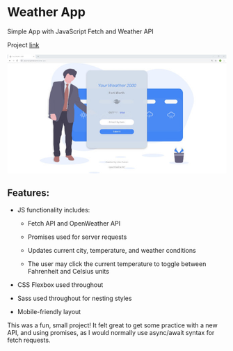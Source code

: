 # Weather App
Simple App with JavaScript Fetch and Weather API

Project [link](https://apcurran.github.io/weather-api/)

![Weather App](https://github.com/apcurran/weather-api/blob/master/images/weather-app-sm.jpg)

## Features:

- JS functionality includes:

    - Fetch API and OpenWeather API

    - Promises used for server requests

    - Updates current city, temperature, and weather conditions

    - The user may click the current temperature to toggle between Fahrenheit and Celsius units

- CSS Flexbox used throughout

- Sass used throughout for nesting styles

- Mobile-friendly layout

This was a fun, small project!  It felt great to get some practice with a new API, and using promises, as I would normally use async/await syntax for fetch requests.